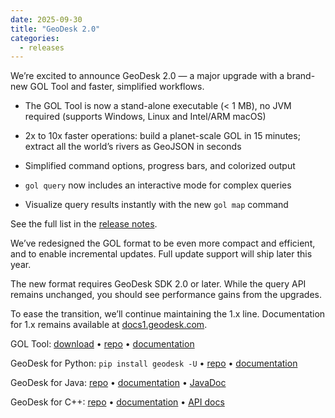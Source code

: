 ```yaml
---
date: 2025-09-30
title: "GeoDesk 2.0"
categories:
  - releases
---
```

We’re excited to announce GeoDesk 2.0 — a major upgrade with a brand-new GOL Tool and faster, simplified workflows.

- The GOL Tool is now a stand-alone executable (< 1 MB), no JVM required (supports Windows, Linux and Intel/ARM macOS)

- 2x to 10x faster operations: build a planet-scale GOL in 15 minutes; extract all the world’s rivers as GeoJSON in seconds

- Simplified command options, progress bars, and colorized output

- `gol query` now includes an interactive mode for complex queries

- Visualize query results instantly with the new `gol map` command

See the full list in the [release notes](https://github.com/clarisma/geodesk-gol/releases/tag/2.0.0).

We’ve redesigned the GOL format to be even more compact and efficient, and to enable incremental updates. Full update support will ship later this year.

The new format requires GeoDesk SDK 2.0 or later. While the query API remains unchanged, you should see performance gains from the upgrades.

To ease the transition, we’ll continue maintaining the 1.x line. Documentation for 1.x remains available at [docs1.geodesk.com](https://docs1.geodesk.com/).  

GOL Tool: [download](https://www.geodesk.com/download) • [repo](https://github.com/clarisma/geodesk-gol) • [documentation](https://docs.geodesk.com/gol)
 
GeoDesk for Python: `pip install geodesk -U` • [repo](https://github.com/clarisma/geodesk-py) • [documentation](https://docs.geodesk.com/python)

GeoDesk for Java: [repo](https://github.com/clarisma/geodesk) • [documentation](https://docs.geodesk.com/java) • [JavaDoc](https://apidocs.geodesk.com/v2)

GeoDesk for C++: [repo](https://github.com/clarisma/libgeodesk) • [documentation](https://docs.geodesk.com/cpp) • [API docs](https://cppdoc.geodesk.com)
